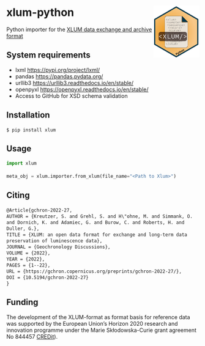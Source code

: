# xlum-python <img width=120px src="docs/img/xlum-python_logo.png" align="right" />

Python importer for the [XLUM data exchange and archive format](https://github.com/R-Lum/xlum_specification)

## System requirements

- lxml https://pypi.org/project/lxml/
- pandas https://pandas.pydata.org/
- urllib3 https://urllib3.readthedocs.io/en/stable/
- openpyxl https://openpyxl.readthedocs.io/en/stable/
- Access to GitHub for XSD schema validation
  
## Installation

```console
$ pip install xlum
```

## Usage
```python
import xlum

meta_obj = xlum.importer.from_xlum(file_name="<Path to Xlum>")
```

## Citing
```
@Article{gchron-2022-27,
AUTHOR = {Kreutzer, S. and Grehl, S. and H\"ohne, M. and Simmank, O. and Dornich, K. and Adamiec, G. and Burow, C. and Roberts, H. and Duller, G.},
TITLE = {XLUM: an open data format for exchange and long-term data preservation of luminescence data},
JOURNAL = {Geochronology Discussions},
VOLUME = {2022},
YEAR = {2022},
PAGES = {1--22},
URL = {https://gchron.copernicus.org/preprints/gchron-2022-27/},
DOI = {10.5194/gchron-2022-27}
}
```

## Funding

The development of the XLUM-format as format basis for reference data was supported by the European Union’s Horizon 2020 research and innovation programme under the Marie Skłodowska-Curie grant agreement No 844457 [CREDit](https://cordis.europa.eu/project/id/844457)).

